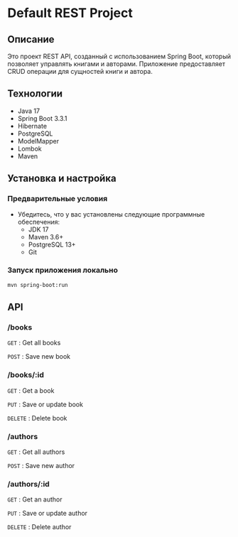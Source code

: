 # Default REST Project

## Описание
Это проект REST API, созданный с использованием Spring Boot, который позволяет управлять книгами и авторами. Приложение предоставляет CRUD операции для сущностей книги и автора.

## Технологии
- Java 17
- Spring Boot 3.3.1
- Hibernate
- PostgreSQL
- ModelMapper
- Lombok
- Maven

## Установка и настройка

### Предварительные условия
- Убедитесь, что у вас установлены следующие программные обеспечения:
    - JDK 17
    - Maven 3.6+
    - PostgreSQL 13+
    - Git

### Запуск приложения локально
```bash
mvn spring-boot:run
```

## API
### /books
`GET` : Get all books

`POST` : Save new book

### /books/:id
`GET` : Get a book

`PUT` : Save or update book

`DELETE` : Delete book

### /authors
`GET` : Get all authors

`POST` : Save new author

### /authors/:id
`GET` : Get an author

`PUT` : Save or update author

`DELETE` : Delete author